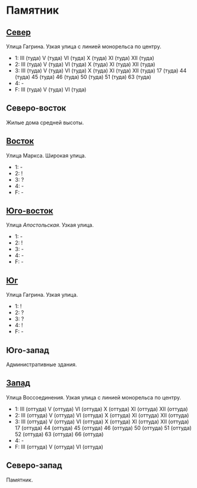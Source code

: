 # Памятник

## [Север](./520090.md)

Улица Гагрина.
Узкая улица с линией монорельса по центру.

* 1:    III (туда)      V (туда)        VI (туда)       X (туда)        XI (туда)
        XII (туда)
* 2:    III (туда)      V (туда)        VI (туда)       X (туда)        XI (туда)
        XII (туда)
* 3:    III (туда)      V (туда)        VI (туда)       X (туда)        XI (туда)
        XII (туда)
        17 (туда)       44 (туда)       45 (туда)       46 (туда)       50 (туда)
        51 (туда)       63 (туда)
* 4:    -
* F:    III (туда)      V (туда)        VI (туда)

## Северо-восток

Жилые дома средней высоты.

## [Восток](./540100.md)

Улица Маркса.
Широкая улица.

* 1:    -
* 2:    !
* 3:    ?
* 4:    -
* F:    -

## [Юго-восток](./530110.md)

Улица *Апостольская*.
Узкая улица.

* 1:    -
* 2:    !
* 3:    -
* 4:    -
* F:    -

## [Юг](./520105.md)

Улица Гагрина.
Узкая улица.

* 1:    !
* 2:    ?
* 3:    ?
* 4:    !
* F:    -

## Юго-запад

Административные здания.

## [Запад](./500100.md)

Улица Воссоединения.
Узкая улица с линией монорельса по центру.

* 1:    III (оттуда)    V (оттуда)      VI (оттуда)     X (оттуда)      XI (оттуда)
        XII (оттуда)
* 2:    III (оттуда)    V (оттуда)      VI (оттуда)     X (оттуда)      XI (оттуда)
        XII (оттуда)
* 3:    III (оттуда)    V (оттуда)      VI (оттуда)     X (оттуда)      XI (оттуда)
        XII (оттуда)
        17 (оттуда)     44 (оттуда)     45 (оттуда)     46 (оттуда)     50 (оттуда)
        51 (оттуда)     52 (оттуда)     63 (оттуда)     66 (оттуда)
* 4:    -
* F:    III (оттуда)    V (оттуда)      VI (оттуда)

## Северо-запад

Памятник.
